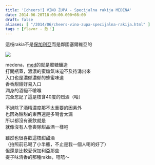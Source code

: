 ```yaml
---
title: '[cheers!] VINO ŽUPA - Specijalna rakija MEDENA'
date: 2014-06-20T18:00:00.000+08:00
draft: false
aliases: [ "/2014/06/cheers-vino-zupa-specijalna-rakija.html" ]
tags : [flavor - 飲！]
---
```


這枝rakia不是[保加利亞](https://hidie.net/bulgaria14d16n/)而是鄰國塞爾維亞的  

![](/images/vinozupa.jpg)

medena，[med](https://hidie.net/med/)的就是蜜糖釀造  
打開瓶蓋，濃濃的蜜糖氣味迫不及待湧出來  
入口也是濃郁濃郁的蜂蜜味道  
香香甜甜好易入口  
潤身的酒絕不嗆喉  
完全忘記了這是枝含40度的烈酒（哈）  
  
不過除了酒精濃度那不太重要的因素外  
也因為甜甜的東西還是多喝會太漏  
所以都沒有豪飲就是  
就像沒有人會喪隊甜品酒一樣吧  
  
雖然也很喜歡這枝甜甜酒  
（拍照前已喝了小半瓶，不止是我一個人喝的好了）  
但還是比較愛保加利亞那些  
提子味清香的那種rakia，嘻嘻～
